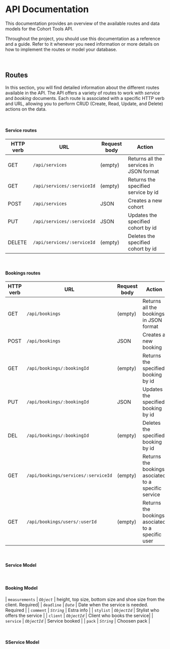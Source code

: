 # API Documentation

This documentation provides an overview of the available routes and data models for the Cohort Tools API.

Throughout the project, you should use this documentation as a reference and a guide. Refer to it whenever you need information or more details on how to implement the routes or model your database.

<br>

## Routes

In this section, you will find detailed information about the different routes available in the API.
The API offers a variety of routes to work with *service* and *booking* documents. Each route is associated with a specific HTTP verb and URL, allowing you to perform CRUD (Create, Read, Update, and Delete) actions on the data.

<br>

#### Service routes

| HTTP verb | URL                         | Request body | Action                                 |
| --------- | --------------------------  | ------------ | -------------------------------------- |
| GET       | `/api/services`             | (empty)      | Returns all the services in JSON format |
| GET       | `/api/services/:serviceId`  | (empty)      | Returns the specified service by id     |
| POST      | `/api/services`             | JSON         | Creates a new cohort                   |
| PUT       | `/api/services/:serviceId`  | JSON         | Updates the specified cohort by id     |
| DELETE    | `/api/services/:serviceId`  | (empty)      | Deletes the specified cohort by id     |


<br>



#### Bookings routes

| HTTP verb | URL                                 | Request body | Action                                               |
| --------- | ----------------------------------- | ------------ | ---------------------------------------------------- |
| GET       | `/api/bookings`                     | (empty)      | Returns all the bookings in JSON format              |
| POST      | `/api/bookings`                     | JSON         | Creates a new booking                                |
| GET       | `/api/bookings/:bookingId`          | (empty)      | Returns the specified booking by id                  |
| PUT       | `/api/bookings/:bookingId`          | JSON         | Updates the specified booking by id                  |
| DEL       | `/api/bookings/:bookingId`          | (empty)      | Deletes the specified booking by id                  |
| GET       | `/api/bookings/services/:serviceId` | (empty)      | Returns the bookings asociated to a specific service |
| GET       | `/api/bookings/users/:userId`       | (empty)      | Returns the bookings asociated to a specific user    |


<br>

#### Service Model

<br>

#### Booking Model
| `measurements` | *`Object`*       | height, top size, bottom size and shoe size from the client. Required|
| `deadline`     | *`Date`*         | Date when the service is needed. Required            |
| `comment`      | *`String`*       | Estra info |
| `stylist`      | *`ObjectId`*     | Stylist who offers the service |
| `client`       | *`ObjectId`*     | Client who books the service|
| `service`      | *`ObjectId`*     | Service booked |
| `pack`         | *`String`*       | Choosen pack                     |


<br>

#### SService Model


<br>


